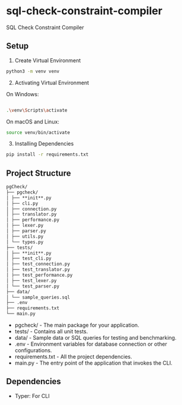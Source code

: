 # sql-check-constraint-compiler

SQL Check Constraint Compiler

## Setup

1. Create Virtual Environment

```bash
python3 -m venv venv
```

2. Activating Virtual Environment

On Windows:

```bash

.\venv\Scripts\activate
```

On macOS and Linux:

```bash
source venv/bin/activate
```

3. Installing Dependencies

```bash
pip install -r requirements.txt
```

## Project Structure

```markdown
pgCheck/
├── pgcheck/
│ ├── **init**.py
│ ├── cli.py
│ ├── connection.py
│ ├── translator.py
│ ├── performance.py
│ ├── lexer.py
│ ├── parser.py
│ ├── utils.py
│ └── types.py
├── tests/
│ ├── **init**.py
│ ├── test_cli.py
│ ├── test_connection.py
│ ├── test_translator.py
│ ├── test_performance.py
│ ├── test_lexer.py
│ └── test_parser.py
├── data/
│ └── sample_queries.sql
├── .env
├── requirements.txt
└── main.py
```

- pgcheck/ - The main package for your application.
- tests/ - Contains all unit tests.
- data/ - Sample data or SQL queries for testing and benchmarking.
- .env - Environment variables for database connection or other configurations.
- requirements.txt - All the project dependencies.
- main.py - The entry point of the application that invokes the CLI.

## Dependencies

- Typer: For CLI
